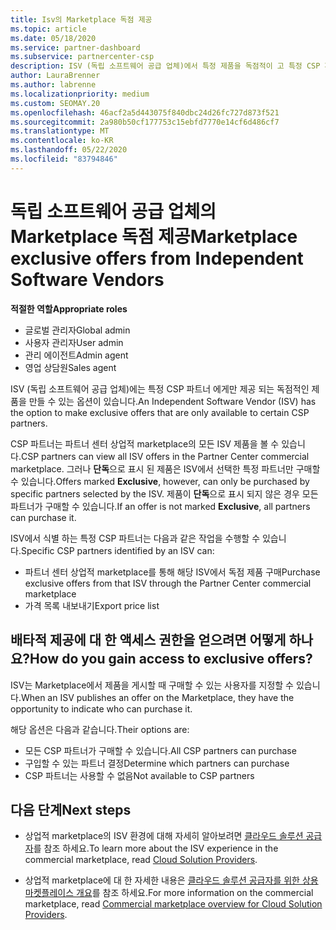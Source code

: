 ```yaml
---
title: Isv의 Marketplace 독점 제공
ms.topic: article
ms.date: 05/18/2020
ms.service: partner-dashboard
ms.subservice: partnercenter-csp
description: ISV (독립 소프트웨어 공급 업체)에서 특정 제품을 독점적이 고 특정 CSP 파트너만 사용할 수 있도록 하는 방법에 대해 알아봅니다.
author: LauraBrenner
ms.author: labrenne
ms.localizationpriority: medium
ms.custom: SEOMAY.20
ms.openlocfilehash: 46acf2a5d443075f840dbc24d26fc727d873f521
ms.sourcegitcommit: 2a980b50cf177753c15ebfd7770e14cf6d486cf7
ms.translationtype: MT
ms.contentlocale: ko-KR
ms.lasthandoff: 05/22/2020
ms.locfileid: "83794846"
---
```

# <a name="marketplace-exclusive-offers-from-independent-software-vendors"></a><span data-ttu-id="881ea-103">독립 소프트웨어 공급 업체의 Marketplace 독점 제공</span><span class="sxs-lookup"><span data-stu-id="881ea-103">Marketplace exclusive offers from Independent Software Vendors</span></span>

<span data-ttu-id="881ea-104">**적절한 역할**</span><span class="sxs-lookup"><span data-stu-id="881ea-104">**Appropriate roles**</span></span>

- <span data-ttu-id="881ea-105">글로벌 관리자</span><span class="sxs-lookup"><span data-stu-id="881ea-105">Global admin</span></span>
- <span data-ttu-id="881ea-106">사용자 관리자</span><span class="sxs-lookup"><span data-stu-id="881ea-106">User admin</span></span>
- <span data-ttu-id="881ea-107">관리 에이전트</span><span class="sxs-lookup"><span data-stu-id="881ea-107">Admin agent</span></span>
- <span data-ttu-id="881ea-108">영업 상담원</span><span class="sxs-lookup"><span data-stu-id="881ea-108">Sales agent</span></span>

<span data-ttu-id="881ea-109">ISV (독립 소프트웨어 공급 업체)에는 특정 CSP 파트너 에게만 제공 되는 독점적인 제품을 만들 수 있는 옵션이 있습니다.</span><span class="sxs-lookup"><span data-stu-id="881ea-109">An Independent Software Vendor (ISV) has the option to make exclusive offers that are only available to certain CSP partners.</span></span>

<span data-ttu-id="881ea-110">CSP 파트너는 파트너 센터 상업적 marketplace의 모든 ISV 제품을 볼 수 있습니다.</span><span class="sxs-lookup"><span data-stu-id="881ea-110">CSP partners can view all ISV offers in the Partner Center commercial marketplace.</span></span> <span data-ttu-id="881ea-111">그러나 **단독**으로 표시 된 제품은 ISV에서 선택한 특정 파트너만 구매할 수 있습니다.</span><span class="sxs-lookup"><span data-stu-id="881ea-111">Offers marked **Exclusive**, however, can only be purchased by specific partners selected by the ISV.</span></span> <span data-ttu-id="881ea-112">제품이 **단독**으로 표시 되지 않은 경우 모든 파트너가 구매할 수 있습니다.</span><span class="sxs-lookup"><span data-stu-id="881ea-112">If an offer is not marked **Exclusive**, all partners can purchase it.</span></span>

<span data-ttu-id="881ea-113">ISV에서 식별 하는 특정 CSP 파트너는 다음과 같은 작업을 수행할 수 있습니다.</span><span class="sxs-lookup"><span data-stu-id="881ea-113">Specific CSP partners identified by an ISV can:</span></span>

- <span data-ttu-id="881ea-114">파트너 센터 상업적 marketplace를 통해 해당 ISV에서 독점 제품 구매</span><span class="sxs-lookup"><span data-stu-id="881ea-114">Purchase exclusive offers from that ISV through the Partner Center commercial marketplace</span></span>
- <span data-ttu-id="881ea-115">가격 목록 내보내기</span><span class="sxs-lookup"><span data-stu-id="881ea-115">Export price list</span></span>

## <a name="how-do-you-gain-access-to-exclusive-offers"></a><span data-ttu-id="881ea-116">배타적 제공에 대 한 액세스 권한을 얻으려면 어떻게 하나요?</span><span class="sxs-lookup"><span data-stu-id="881ea-116">How do you gain access to exclusive offers?</span></span>

<span data-ttu-id="881ea-117">ISV는 Marketplace에서 제품을 게시할 때 구매할 수 있는 사용자를 지정할 수 있습니다.</span><span class="sxs-lookup"><span data-stu-id="881ea-117">When an ISV publishes an offer on the Marketplace, they have the opportunity to indicate who can purchase it.</span></span>

<span data-ttu-id="881ea-118">해당 옵션은 다음과 같습니다.</span><span class="sxs-lookup"><span data-stu-id="881ea-118">Their options are:</span></span>

- <span data-ttu-id="881ea-119">모든 CSP 파트너가 구매할 수 있습니다.</span><span class="sxs-lookup"><span data-stu-id="881ea-119">All CSP partners can purchase</span></span>
- <span data-ttu-id="881ea-120">구입할 수 있는 파트너 결정</span><span class="sxs-lookup"><span data-stu-id="881ea-120">Determine which partners can purchase</span></span>
- <span data-ttu-id="881ea-121">CSP 파트너는 사용할 수 없음</span><span class="sxs-lookup"><span data-stu-id="881ea-121">Not available to CSP partners</span></span>

## <a name="next-steps"></a><span data-ttu-id="881ea-122">다음 단계</span><span class="sxs-lookup"><span data-stu-id="881ea-122">Next steps</span></span>

- <span data-ttu-id="881ea-123">상업적 marketplace의 ISV 환경에 대해 자세히 알아보려면 [클라우드 솔루션 공급자](https://docs.microsoft.com/azure/marketplace/cloud-solution-providers)를 참조 하세요.</span><span class="sxs-lookup"><span data-stu-id="881ea-123">To learn more about the ISV experience in the commercial marketplace, read [Cloud Solution Providers](https://docs.microsoft.com/azure/marketplace/cloud-solution-providers).</span></span>

- <span data-ttu-id="881ea-124">상업적 marketplace에 대 한 자세한 내용은 [클라우드 솔루션 공급자를 위한 상용 마켓플레이스 개요](csp-commercial-marketplace-overview.md)를 참조 하세요.</span><span class="sxs-lookup"><span data-stu-id="881ea-124">For more information on the commercial marketplace, read [Commercial marketplace overview for Cloud Solution Providers](csp-commercial-marketplace-overview.md).</span></span>
